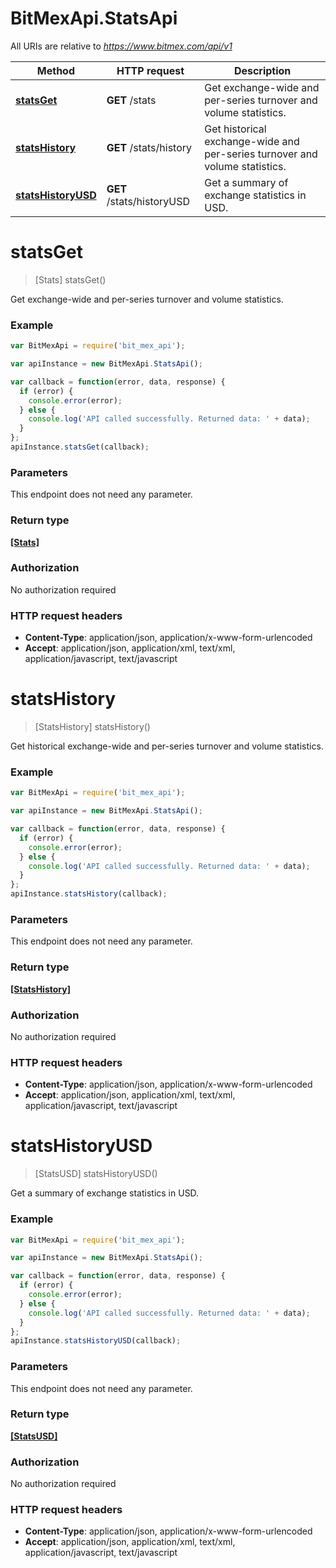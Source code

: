 # BitMexApi.StatsApi

All URIs are relative to *https://www.bitmex.com/api/v1*

Method | HTTP request | Description
------------- | ------------- | -------------
[**statsGet**](StatsApi.md#statsGet) | **GET** /stats | Get exchange-wide and per-series turnover and volume statistics.
[**statsHistory**](StatsApi.md#statsHistory) | **GET** /stats/history | Get historical exchange-wide and per-series turnover and volume statistics.
[**statsHistoryUSD**](StatsApi.md#statsHistoryUSD) | **GET** /stats/historyUSD | Get a summary of exchange statistics in USD.


<a name="statsGet"></a>
# **statsGet**
> [Stats] statsGet()

Get exchange-wide and per-series turnover and volume statistics.

### Example
```javascript
var BitMexApi = require('bit_mex_api');

var apiInstance = new BitMexApi.StatsApi();

var callback = function(error, data, response) {
  if (error) {
    console.error(error);
  } else {
    console.log('API called successfully. Returned data: ' + data);
  }
};
apiInstance.statsGet(callback);
```

### Parameters
This endpoint does not need any parameter.

### Return type

[**[Stats]**](Stats.md)

### Authorization

No authorization required

### HTTP request headers

 - **Content-Type**: application/json, application/x-www-form-urlencoded
 - **Accept**: application/json, application/xml, text/xml, application/javascript, text/javascript

<a name="statsHistory"></a>
# **statsHistory**
> [StatsHistory] statsHistory()

Get historical exchange-wide and per-series turnover and volume statistics.

### Example
```javascript
var BitMexApi = require('bit_mex_api');

var apiInstance = new BitMexApi.StatsApi();

var callback = function(error, data, response) {
  if (error) {
    console.error(error);
  } else {
    console.log('API called successfully. Returned data: ' + data);
  }
};
apiInstance.statsHistory(callback);
```

### Parameters
This endpoint does not need any parameter.

### Return type

[**[StatsHistory]**](StatsHistory.md)

### Authorization

No authorization required

### HTTP request headers

 - **Content-Type**: application/json, application/x-www-form-urlencoded
 - **Accept**: application/json, application/xml, text/xml, application/javascript, text/javascript

<a name="statsHistoryUSD"></a>
# **statsHistoryUSD**
> [StatsUSD] statsHistoryUSD()

Get a summary of exchange statistics in USD.

### Example
```javascript
var BitMexApi = require('bit_mex_api');

var apiInstance = new BitMexApi.StatsApi();

var callback = function(error, data, response) {
  if (error) {
    console.error(error);
  } else {
    console.log('API called successfully. Returned data: ' + data);
  }
};
apiInstance.statsHistoryUSD(callback);
```

### Parameters
This endpoint does not need any parameter.

### Return type

[**[StatsUSD]**](StatsUSD.md)

### Authorization

No authorization required

### HTTP request headers

 - **Content-Type**: application/json, application/x-www-form-urlencoded
 - **Accept**: application/json, application/xml, text/xml, application/javascript, text/javascript

